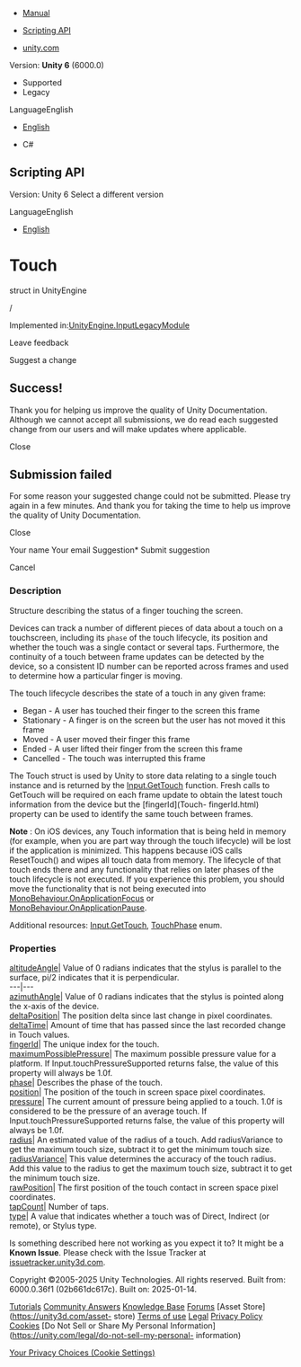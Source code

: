 [ ]()

  * [Manual](../Manual/index.html)
  * [Scripting API](../ScriptReference/index.html)

  * [unity.com](https://unity.com/)

Version: **Unity 6** (6000.0)

  * Supported
  * Legacy

LanguageEnglish

  * [English]()

  * C#

[ ](https://docs.unity3d.com)

## Scripting API

Version: Unity 6 Select a different version

LanguageEnglish

  * [English]()

# Touch

struct in UnityEngine

/

Implemented
in:[UnityEngine.InputLegacyModule](UnityEngine.InputLegacyModule.html)

Leave feedback

Suggest a change

## Success!

Thank you for helping us improve the quality of Unity Documentation. Although
we cannot accept all submissions, we do read each suggested change from our
users and will make updates where applicable.

Close

## Submission failed

For some reason your suggested change could not be submitted. Please <a>try
again</a> in a few minutes. And thank you for taking the time to help us
improve the quality of Unity Documentation.

Close

Your name Your email Suggestion* Submit suggestion

Cancel

[ ]()

### Description

Structure describing the status of a finger touching the screen.

Devices can track a number of different pieces of data about a touch on a
touchscreen, including its `phase` of the touch lifecycle, its position and
whether the touch was a single contact or several taps. Furthermore, the
continuity of a touch between frame updates can be detected by the device, so
a consistent ID number can be reported across frames and used to determine how
a particular finger is moving.  
  
The touch lifecycle describes the state of a touch in any given frame:

  * Began - A user has touched their finger to the screen this frame
  * Stationary - A finger is on the screen but the user has not moved it this frame
  * Moved - A user moved their finger this frame
  * Ended - A user lifted their finger from the screen this frame
  * Cancelled - The touch was interrupted this frame

The Touch struct is used by Unity to store data relating to a single touch
instance and is returned by the [Input.GetTouch](Input.GetTouch.html)
function. Fresh calls to GetTouch will be required on each frame update to
obtain the latest touch information from the device but the [fingerId](Touch-
fingerId.html) property can be used to identify the same touch between frames.  
  
**Note** : On iOS devices, any Touch information that is being held in memory
(for example, when you are part way through the touch lifecycle) will be lost
if the application is minimized. This happens because iOS calls ResetTouch()
and wipes all touch data from memory. The lifecycle of that touch ends there
and any functionality that relies on later phases of the touch lifecycle is
not executed. If you experience this problem, you should move the
functionality that is not being executed into
[MonoBehaviour.OnApplicationFocus](MonoBehaviour.OnApplicationFocus.html) or
[MonoBehaviour.OnApplicationPause](MonoBehaviour.OnApplicationPause.html).  
  
Additional resources: [Input.GetTouch](Input.GetTouch.html),
[TouchPhase](TouchPhase.html) enum.

### Properties

[altitudeAngle](Touch-altitudeAngle.html)| Value of 0 radians indicates that
the stylus is parallel to the surface, pi/2 indicates that it is
perpendicular.  
---|---  
[azimuthAngle](Touch-azimuthAngle.html)| Value of 0 radians indicates that the
stylus is pointed along the x-axis of the device.  
[deltaPosition](Touch-deltaPosition.html)| The position delta since last
change in pixel coordinates.  
[deltaTime](Touch-deltaTime.html)| Amount of time that has passed since the
last recorded change in Touch values.  
[fingerId](Touch-fingerId.html)| The unique index for the touch.  
[maximumPossiblePressure](Touch-maximumPossiblePressure.html)| The maximum
possible pressure value for a platform. If Input.touchPressureSupported
returns false, the value of this property will always be 1.0f.  
[phase](Touch-phase.html)| Describes the phase of the touch.  
[position](Touch-position.html)| The position of the touch in screen space
pixel coordinates.  
[pressure](Touch-pressure.html)| The current amount of pressure being applied
to a touch. 1.0f is considered to be the pressure of an average touch. If
Input.touchPressureSupported returns false, the value of this property will
always be 1.0f.  
[radius](Touch-radius.html)| An estimated value of the radius of a touch. Add
radiusVariance to get the maximum touch size, subtract it to get the minimum
touch size.  
[radiusVariance](Touch-radiusVariance.html)| This value determines the
accuracy of the touch radius. Add this value to the radius to get the maximum
touch size, subtract it to get the minimum touch size.  
[rawPosition](Touch-rawPosition.html)| The first position of the touch contact
in screen space pixel coordinates.  
[tapCount](Touch-tapCount.html)| Number of taps.  
[type](Touch-type.html)| A value that indicates whether a touch was of Direct,
Indirect (or remote), or Stylus type.  
  
Is something described here not working as you expect it to? It might be a
**Known Issue**. Please check with the Issue Tracker at
[issuetracker.unity3d.com](https://issuetracker.unity3d.com).

Copyright ©2005-2025 Unity Technologies. All rights reserved. Built from:
6000.0.36f1 (02b661dc617c). Built on: 2025-01-14.

[Tutorials](https://unity3d.com/learn) [Community
Answers](https://answers.unity3d.com) [Knowledge
Base](https://support.unity3d.com/hc/en-us)
[Forums](https://forum.unity3d.com) [Asset Store](https://unity3d.com/asset-
store) [Terms of use](https://docs.unity3d.com/Manual/TermsOfUse.html)
[Legal](https://unity.com/legal) [Privacy
Policy](https://unity.com/legal/privacy-policy)
[Cookies](https://unity.com/legal/cookie-policy) [Do Not Sell or Share My
Personal Information](https://unity.com/legal/do-not-sell-my-personal-
information)

[Your Privacy Choices (Cookie Settings)](javascript:void\(0\);)

